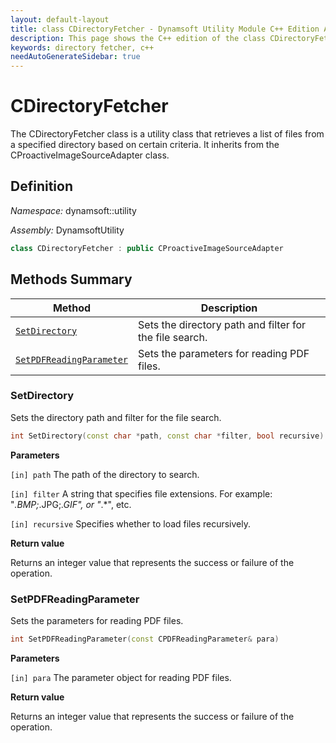 ```yaml
---
layout: default-layout
title: class CDirectoryFetcher - Dynamsoft Utility Module C++ Edition API Reference
description: This page shows the C++ edition of the class CDirectoryFetcher in Dynamsoft Utility Module.
keywords: directory fetcher, c++
needAutoGenerateSidebar: true
---
```


# CDirectoryFetcher

The CDirectoryFetcher class is a utility class that retrieves a list of files from a specified directory based on certain criteria. It inherits from the CProactiveImageSourceAdapter class.

## Definition

*Namespace:* dynamsoft::utility

*Assembly:* DynamsoftUtility

```cpp
class CDirectoryFetcher : public CProactiveImageSourceAdapter
```

## Methods Summary

| Method | Description |
|--------|-------------|
| [`SetDirectory`](#setdirectory) | Sets the directory path and filter for the file search. |
| [`SetPDFReadingParameter`](#setpdfreadingparameter) | Sets the parameters for reading PDF files. |

### SetDirectory

Sets the directory path and filter for the file search.

```cpp
int SetDirectory(const char *path, const char *filter, bool recursive)
```

**Parameters**

`[in] path` The path of the directory to search.

`[in] filter` A string that specifies file extensions. For example: "*.BMP;*.JPG;*.GIF", or "*.*", etc.

`[in] recursive` Specifies whether to load files recursively.

**Return value**

Returns an integer value that represents the success or failure of the operation.

### SetPDFReadingParameter

Sets the parameters for reading PDF files.

```cpp
int SetPDFReadingParameter(const CPDFReadingParameter& para)
```

**Parameters**

`[in] para` The parameter object for reading PDF files.

**Return value**

Returns an integer value that represents the success or failure of the operation.
